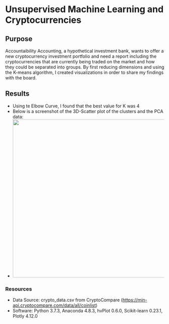 # Unsupervised Machine Learning and Cryptocurrencies

## Purpose
Accountaibility Accounting, a hypothetical investment bank, wants to offer a new cryptocurrency investment portfolio and need a report including the cryptocurrencies that are currently being traded on the market and how they could be separated into groups. By first reducing dimensions and using the K-means algorithm, I created visualizations in order to share my findings with the board.

## Results
- Using te Elbow Curve, I found that the best value for K was 4
- Below is a screenshot of the 3D-Scatter plot of the clusters and the PCA data:
- <img src='https://github.com/npantfoerder/cryptocurrencies/blob/master/kmeans_clusters.png' width=500>

### Resources
- Data Source: crypto_data.csv from CryptoCompare (https://min-api.cryptocompare.com/data/all/coinlist)
- Software: Python 3.7.3, Anaconda 4.8.3, hvPlot 0.6.0, Scikit-learn 0.23.1, Plotly 4.12.0
